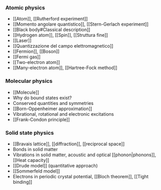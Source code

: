### Atomic physics
- [[Atom]], [[Rutherford experiment]]
- [[Momento angolare quantistico]], [[Stern-Gerlach experiment]]
- [[Black body#Classical description]]
- [[Hydrogen atom]], [[Spin]], [[Struttura fine]]
- [[Laser]]
- [[Quantizzazione del campo elettromagnetico]]
- [[Fermion]], [[Boson]]
- [[Fermi gas]]
- [[Two-electron atom]]
- [[Many-electron atom]], [[Hartree-Fock method]]
### Molecular physics
- [[Molecule]]
- Why do bound states exist?
- Conserved quantities and symmetries
- [[Born-Oppenheimer approximation]]
- Vibrational, rotational and electronic excitations
- [[Frank-Condon principle]]
### Solid state physics
- [[Bravais lattice]], [[diffraction]], [[reciprocal space]]
- Bonds in solid matter
- Vibrations in solid matter, acoustic and optical [[phonon|phonons]], [[Heat capacity]]
- [[Drude model]] (quantitative approach)
- [[Sommerfeld model]]
- Electrons in periodic crystal potential, [[Bloch theorem]], [[Tight binding]]
